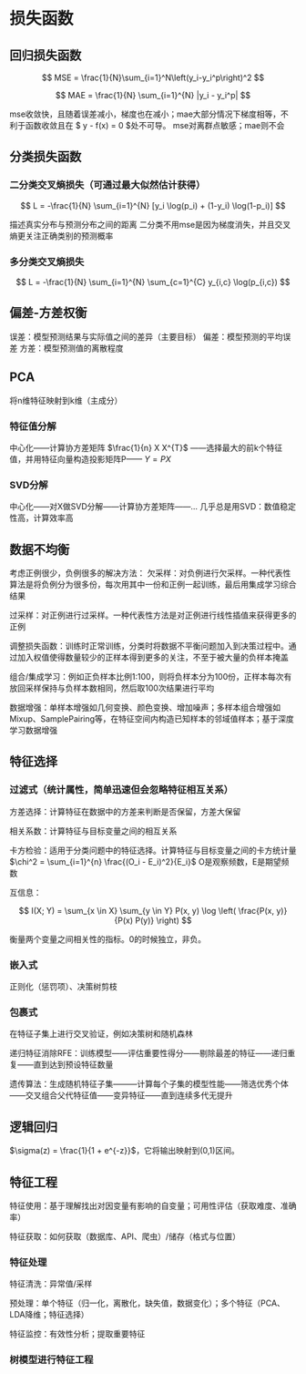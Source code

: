 # 损失函数
## 回归损失函数
$$
MSE = \frac{1}{N}\sum_{i=1}^N\left(y_i-y_i^p\right)^2
$$

$$
MAE = \frac{1}{N} \sum_{i=1}^{N} |y_i - y_i^p|
$$

mse收敛快，且随着误差减小，梯度也在减小；mae大部分情况下梯度相等，不利于函数收敛且在 $ y - f(x) = 0 $处不可导。
mse对离群点敏感；mae则不会

## 分类损失函数
### 二分类交叉熵损失（可通过最大似然估计获得）
$$
L = -\frac{1}{N} \sum_{i=1}^{N} [y_i \log(p_i) + (1-y_i) \log(1-p_i)]
$$

描述真实分布与预测分布之间的距离
二分类不用mse是因为梯度消失，并且交叉熵更关注正确类别的预测概率
### 多分类交叉熵损失
$$
L = -\frac{1}{N} \sum_{i=1}^{N} \sum_{c=1}^{C} y_{i,c} \log(p_{i,c})
$$

## 偏差-方差权衡
误差：模型预测结果与实际值之间的差异（主要目标）
偏差：模型预测的平均误差
方差：模型预测值的离散程度

## PCA
将n维特征映射到k维（主成分）
### 特征值分解
中心化——计算协方差矩阵 $\frac{1}{n} X X^{T}$ ——选择最大的前k个特征值，并用特征向量构造投影矩阵P—— $Y = PX$
### SVD分解
中心化——对X做SVD分解——计算协方差矩阵——...
几乎总是用SVD：数值稳定性高，计算效率高

## 数据不均衡
考虑正例很少，负例很多的解决方法：
欠采样：对负例进行欠采样。一种代表性算法是将负例分为很多份，每次用其中一份和正例一起训练，最后用集成学习综合结果

过采样：对正例进行过采样。一种代表性方法是对正例进行线性插值来获得更多的正例

调整损失函数：训练时正常训练，分类时将数据不平衡问题加入到决策过程中。通过加入权值使得数量较少的正样本得到更多的关注，不至于被大量的负样本掩盖

组合/集成学习：例如正负样本比例1:100，则将负样本分为100份，正样本每次有放回采样保持与负样本数相同，然后取100次结果进行平均

数据增强：单样本增强如几何变换、颜色变换、增加噪声；多样本组合增强如Mixup、SamplePairing等，在特征空间内构造已知样本的邻域值样本；基于深度学习数据增强

## 特征选择
### 过滤式（统计属性，简单迅速但会忽略特征相互关系）
方差选择：计算特征在数据中的方差来判断是否保留，方差大保留

相关系数：计算特征与目标变量之间的相互关系

卡方检验：适用于分类问题中的特征选择。计算特征与目标变量之间的卡方统计量 $\chi^2 = \sum_{i=1}^{n} \frac{(O_i - E_i)^2}{E_i}$  O是观察频数，E是期望频数

互信息：

$$
I(X; Y) = \sum_{x \in X} \sum_{y \in Y} P(x, y) \log \left( \frac{P(x, y)}{P(x) P(y)} \right)
$$ 

衡量两个变量之间相关性的指标。0的时候独立，非负。

### 嵌入式
正则化（惩罚项）、决策树剪枝
### 包裹式
在特征子集上进行交叉验证，例如决策树和随机森林

递归特征消除RFE：训练模型——评估重要性得分——剔除最差的特征——递归重复——直到达到预设特征数量

遗传算法：生成随机特征子集———计算每个子集的模型性能——筛选优秀个体——交叉组合父代特征值——变异特征——直到连续多代无提升

## 逻辑回归
 $\sigma(z) = \frac{1}{1 + e^{-z}}$，它将输出映射到(0,1)区间。

 ## 特征工程
特征使用：基于理解找出对因变量有影响的自变量；可用性评估（获取难度、准确率）
 
特征获取：如何获取（数据库、API、爬虫）/储存（格式与位置）
### 特征处理
特征清洗：异常值/采样

预处理：单个特征（归一化，离散化，缺失值，数据变化）；多个特征（PCA、LDA降维；特征选择）

特征监控：有效性分析；提取重要特征

### 树模型进行特征工程






